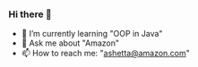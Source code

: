 ### Hi there 👋

- 🌱 I’m currently learning "OOP in Java"
- 💬 Ask me about "Amazon"
- 📫 How to reach me: "ashetta@amazon.com"

